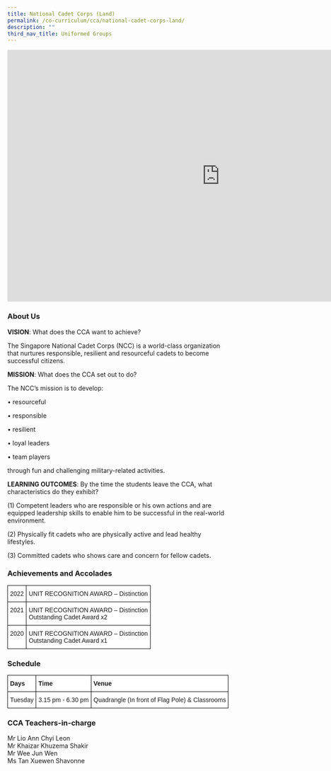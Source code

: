 ```yaml
---
title: National Cadet Corps (Land)
permalink: /co-curriculum/cca/national-cadet-corps-land/
description: ""
third_nav_title: Uniformed Groups
---
```

<iframe allowfullscreen="true" height="569" width="960" frameborder="0" src="https://docs.google.com/presentation/d/1M3gN7sUsawcdBiBOTVnvZLmL3bUcwvXpde9RCsx8aYY/embed?start=true&amp;loop=true&amp;delayms=3000"></iframe>

### About Us

**VISION**: What does the CCA want to achieve?&nbsp;

The Singapore National Cadet Corps (NCC) is a world-class organization that nurtures responsible, resilient and resourceful cadets to become successful citizens.  

  

**MISSION**: What does the CCA set out to do?

The NCC’s mission is to develop:&nbsp;  

• resourceful

• responsible

• resilient

• loyal leaders&nbsp;

• team players&nbsp;

through fun and challenging military-related activities.

  

**LEARNING OUTCOMES**: By the time the students leave the CCA, what characteristics do they exhibit?

(1) Competent leaders who are responsible or his own actions and are equipped leadership skills to enable him to be successful in the real-world environment.&nbsp;  

(2) Physically fit cadets who are physically active and lead healthy lifestyles.&nbsp;  

(3) Committed cadets who shows care and concern for fellow cadets.

### Achievements and Accolades

<style type="text/css">
.tg  {border-collapse:collapse;border-spacing:0;}
.tg td{border-color:black;border-style:solid;border-width:1px;font-family:Arial, sans-serif;font-size:14px;
  overflow:hidden;padding:10px 5px;word-break:normal;}
.tg th{border-color:black;border-style:solid;border-width:1px;font-family:Arial, sans-serif;font-size:14px;
  font-weight:normal;overflow:hidden;padding:10px 5px;word-break:normal;}
.tg .tg-ktyi{background-color:#FFF;text-align:left;vertical-align:top}
</style>
<table class="tg">
<thead>
  <tr>
    <th class="tg-ktyi">2022</th>
    <th class="tg-ktyi">UNIT RECOGNITION AWARD – Distinction</th>
  </tr>
</thead>
<tbody>
  <tr>
    <td class="tg-ktyi">2021</td>
    <td class="tg-ktyi">UNIT RECOGNITION AWARD – Distinction<br>Outstanding Cadet Award x2</td>
  </tr>
  <tr>
    <td class="tg-ktyi">2020</td>
    <td class="tg-ktyi">UNIT RECOGNITION AWARD – Distinction<br>Outstanding Cadet Award x1</td>
  </tr>
</tbody>
</table>

### Schedule

<style type="text/css">
.tg  {border-collapse:collapse;border-spacing:0;}
.tg td{border-color:black;border-style:solid;border-width:1px;font-family:Arial, sans-serif;font-size:14px;
  overflow:hidden;padding:10px 5px;word-break:normal;}
.tg th{border-color:black;border-style:solid;border-width:1px;font-family:Arial, sans-serif;font-size:14px;
  font-weight:normal;overflow:hidden;padding:10px 5px;word-break:normal;}
.tg .tg-dgl5{background-color:#FFF;font-weight:bold;text-align:left;vertical-align:top}
.tg .tg-ktyi{background-color:#FFF;text-align:left;vertical-align:top}
</style>
<table class="tg">
<thead>
  <tr>
    <th class="tg-dgl5">Days</th>
    <th class="tg-dgl5">Time</th>
    <th class="tg-dgl5">Venue</th>
  </tr>
</thead>
<tbody>
  <tr>
    <td class="tg-ktyi">Tuesday</td>
    <td class="tg-ktyi"><span style="background-color:initial">3.15 pm - 6.30 pm </span></td>
    <td class="tg-ktyi">Quadrangle (In front of Flag Pole) &amp; Classrooms</td>
  </tr>
</tbody>
</table>

### CCA Teachers-in-charge

Mr Lio Ann Chyi Leon <br>
Mr Khaizar Khuzema Shakir<br>
Mr Wee Jun Wen<br>
Ms Tan Xuewen Shavonne